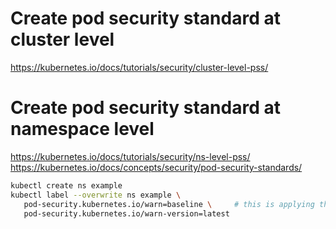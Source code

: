 # Create pod security standard at cluster level
https://kubernetes.io/docs/tutorials/security/cluster-level-pss/

# Create pod security standard at namespace level
https://kubernetes.io/docs/tutorials/security/ns-level-pss/
https://kubernetes.io/docs/concepts/security/pod-security-standards/

```bash
kubectl create ns example
kubectl label --overwrite ns example \
   pod-security.kubernetes.io/warn=baseline \     # this is applying the base line standard.
   pod-security.kubernetes.io/warn-version=latest
```